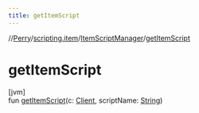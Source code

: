 ```yaml
---
title: getItemScript
---
```

//[Perry](../../../index.html)/[scripting.item](../index.html)/[ItemScriptManager](index.html)/[getItemScript](get-item-script.html)



# getItemScript



[jvm]\
fun [getItemScript](get-item-script.html)(c: [Client](../../client/-client/index.html), scriptName: [String](https://kotlinlang.org/api/latest/jvm/stdlib/kotlin/-string/index.html))




